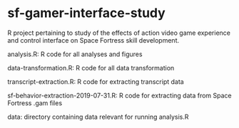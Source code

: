 # sf-gamer-interface-study
R project pertaining to study of the effects of action video game experience and control interface on Space Fortress skill development.

analysis.R: R code for all analyses and figures

data-transformation.R: R code for all data transformation

transcript-extraction.R: R code for extracting transcript data

sf-behavior-extraction-2019-07-31.R: R code for extracting data from Space
Fortress .gam files

data: directory containing data relevant for running analysis.R
